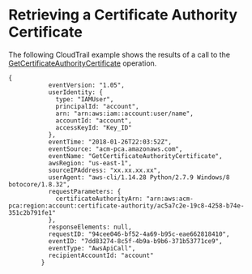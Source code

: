 # Retrieving a Certificate Authority Certificate<a name="CT-GetCACertificate"></a>

The following CloudTrail example shows the results of a call to the [GetCertificateAuthorityCertificate](https://docs.aws.amazon.com/acm-pca/latest/APIReference/API_GetCertificateAuthorityCertificate.html) operation\.

```
{
           eventVersion: "1.05",
           userIdentity: {
             type: "IAMUser",
             principalId: "account",
             arn: "arn:aws:iam::account:user/name",
             accountId: "account",
             accessKeyId: "Key_ID"
           },
           eventTime: "2018-01-26T22:03:52Z",
           eventSource: "acm-pca.amazonaws.com",
           eventName: "GetCertificateAuthorityCertificate",
           awsRegion: "us-east-1",
           sourceIPAddress: "xx.xx.xx.xx",
           userAgent: "aws-cli/1.14.28 Python/2.7.9 Windows/8 botocore/1.8.32",
           requestParameters: {
             certificateAuthorityArn: "arn:aws:acm-pca:region:account:certificate-authority/ac5a7c2e-19c8-4258-b74e-351c2b791fe1"
           },
           responseElements: null,
           requestID: "94cee046-bf52-4a69-b95c-eae662818410",
           eventID: "7dd83274-8c5f-4b9a-b9b6-371b53771ce9",
           eventType: "AwsApiCall",
           recipientAccountId: "account"
         }
```